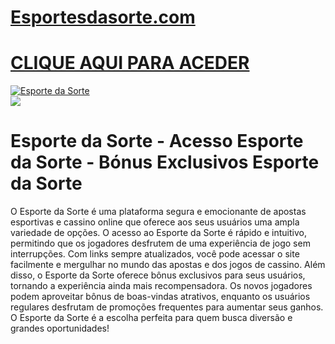 # <a href="https://bit.ly/bet-brasil">Esportesdasorte.com</a>

# <a href="https://bit.ly/bet-brasil">CLIQUE AQUI PARA ACEDER</a>

<meta charset="UTF-8">
<meta name="viewport" content="width=device-width, initial-scale=1.0">
</head>
<body>

<div style=<text-align: center;">
<a href="https://bit.ly/bet-brasil" title="Esporte da Sorte"><img src="https://github.com/user-attachments/assets/0ac18dfc-200e-4364-9894-a4b69b936900" title="Esporte da Sorte" alt="Esporte da Sorte"></a></div>
<div style=<text-align: center;">
<a href="https://bit.ly/bet-brasil">
<img src="https://github.com/user-attachments/assets/0ac18dfc-200e-4364-9894-a4b69b936900" />
</a></div>


# Esporte da Sorte - Acesso Esporte da Sorte - Bónus Exclusivos Esporte da Sorte

O Esporte da Sorte é uma plataforma segura e emocionante de apostas esportivas e cassino online que oferece aos seus usuários uma ampla variedade de opções. O acesso ao Esporte da Sorte é rápido e intuitivo, permitindo que os jogadores desfrutem de uma experiência de jogo sem interrupções. Com links sempre atualizados, você pode acessar o site facilmente e mergulhar no mundo das apostas e dos jogos de cassino. Além disso, o Esporte da Sorte oferece bônus exclusivos para seus usuários, tornando a experiência ainda mais recompensadora. Os novos jogadores podem aproveitar bônus de boas-vindas atrativos, enquanto os usuários regulares desfrutam de promoções frequentes para aumentar seus ganhos. O Esporte da Sorte é a escolha perfeita para quem busca diversão e grandes oportunidades!
